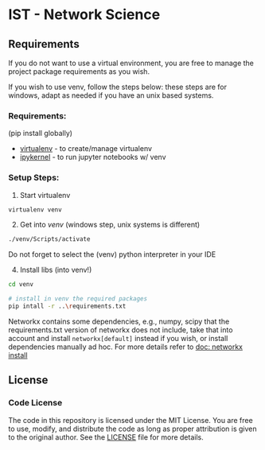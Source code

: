 # IST - Network Science

## Requirements

If you do not want to use a virtual environment, you are free to manage the project package requirements as you wish.

If you wish to use venv, follow the steps below: these steps are for windows, adapt as needed if you have an unix based systems.

### Requirements:

(pip install globally)

-   [virtualenv](https://pypi.org/project/virtualenv/) - to create/manage virtualenv
-   [ipykernel](https://pypi.org/project/ipykernel/) - to run jupyter notebooks w/ venv

### Setup Steps:

1. Start virtualenv

```bash
virtualenv venv
```

2. Get into _venv_ (windows step, unix systems is different)

```bash
./venv/Scripts/activate
```

Do not forget to select the (venv) python interpreter in your IDE

4. Install libs (into venv!)

```bash
cd venv

# install in venv the required packages
pip intall -r ..\requirements.txt
```

Networkx contains some dependencies, e.g., numpy, scipy that the requirements.txt version of networkx does not include, take that into account and install `networkx[default]` instead if you wish, or install dependencies manually ad hoc.
For more details refer to [doc: networkx install](https://networkx.org/documentation/stable/install.html)

## License

### Code License

The code in this repository is licensed under the MIT License. You are free to use, modify, and distribute the code as long as proper attribution is given to the original author. See the [LICENSE](LICENSE) file for more details.
